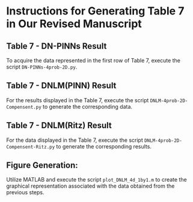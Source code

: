 # Instructions for Generating Table 7 in Our Revised Manuscript
## Table 7 - DN-PINNs Result
To acquire the data represented in the first row of Table 7, execute the script `DN-PINNs-4prob-2D.py`.

## Table 7 - DNLM(PINN) Result
For the results displayed in the Table 7, execute the script `DNLM-4prob-2D-Compensent.py` to generate the corresponding data.

## Table 7 - DNLM(Ritz) Result
For the data displayed in the Table 7, execute the script `DNLM-4prob-2D-Compensent-Ritz.py` to generate the corresponding results.

## Figure Generation:
Utilize MATLAB and execute the script `plot_DNLM_4d_1by1.m` to create the graphical representation associated with the data obtained from the previous steps.
